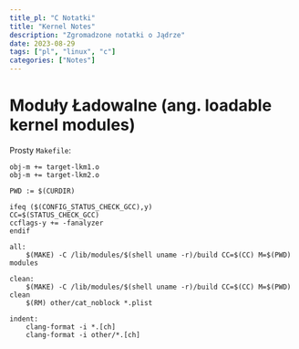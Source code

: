 ```yaml
---
title_pl: "C Notatki"
title: "Kernel Notes"
description: "Zgromadzone notatki o Jądrze"
date: 2023-08-29
tags: ["pl", "linux", "c"]
categories: ["Notes"]
---
```


# Moduły Ładowalne (ang. loadable kernel modules)

Prosty `Makefile`:

```make
obj-m += target-lkm1.o
obj-m += target-lkm2.o

PWD := $(CURDIR)

ifeq ($(CONFIG_STATUS_CHECK_GCC),y)
CC=$(STATUS_CHECK_GCC)
ccflags-y += -fanalyzer
endif

all:
	$(MAKE) -C /lib/modules/$(shell uname -r)/build CC=$(CC) M=$(PWD) modules

clean:
	$(MAKE) -C /lib/modules/$(shell uname -r)/build CC=$(CC) M=$(PWD) clean
	$(RM) other/cat_noblock *.plist

indent:
	clang-format -i *.[ch]
	clang-format -i other/*.[ch]
```
